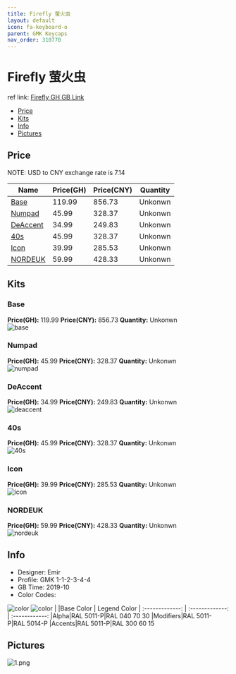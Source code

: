 ```yaml
---
title: Firefly 萤火虫
layout: default
icon: fa-keyboard-o
parent: GMK Keycaps
nav_order: 310770
---
```


# Firefly 萤火虫

ref link: [Firefly GH GB Link](https://geekhack.org/index.php?topic=102667.0)  

* [Price](#price)  
* [Kits](#kits)  
* [Info](#info)  
* [Pictures](#pictures)  


## Price  
NOTE: USD to CNY exchange rate is 7.14

| Name          | Price(GH)    |  Price(CNY) | Quantity |
| ------------- | ------------ |  ---------- | -------- |
|[Base](#base)|119.99|856.73|Unkonwn|
|[Numpad](#numpad)|45.99|328.37|Unkonwn|
|[DeAccent](#deaccent)|34.99|249.83|Unkonwn|
|[40s](#40s)|45.99|328.37|Unkonwn|
|[Icon](#icon)|39.99|285.53|Unkonwn|
|[NORDEUK](#nordeuk)|59.99|428.33|Unkonwn|


## Kits  
### Base  
**Price(GH):** 119.99	**Price(CNY):** 856.73	**Quantity:** Unkonwn  
<img src="{{ 'assets/images/gmk-keycaps/firefly/kits_pics/base.png' | relative_url }}" alt="base" class="image featured">

### Numpad  
**Price(GH):** 45.99	**Price(CNY):** 328.37	**Quantity:** Unkonwn  
<img src="{{ 'assets/images/gmk-keycaps/firefly/kits_pics/numpad.png' | relative_url }}" alt="numpad" class="image featured">

### DeAccent  
**Price(GH):** 34.99	**Price(CNY):** 249.83	**Quantity:** Unkonwn  
<img src="{{ 'assets/images/gmk-keycaps/firefly/kits_pics/deaccent.png' | relative_url }}" alt="deaccent" class="image featured">

### 40s  
**Price(GH):** 45.99	**Price(CNY):** 328.37	**Quantity:** Unkonwn  
<img src="{{ 'assets/images/gmk-keycaps/firefly/kits_pics/40s.png' | relative_url }}" alt="40s" class="image featured">

### Icon  
**Price(GH):** 39.99	**Price(CNY):** 285.53	**Quantity:** Unkonwn  
<img src="{{ 'assets/images/gmk-keycaps/firefly/kits_pics/icon.png' | relative_url }}" alt="icon" class="image featured">

### NORDEUK  
**Price(GH):** 59.99	**Price(CNY):** 428.33	**Quantity:** Unkonwn  
<img src="{{ 'assets/images/gmk-keycaps/firefly/kits_pics/nordeuk.png' | relative_url }}" alt="nordeuk" class="image featured">


## Info  
* Designer: Emir  
* Profile: GMK 1-1-2-3-4-4  
* GB Time: 2019-10  
* Color Codes:  
<img src="{{ 'assets/images/gmk-keycaps/firefly/color.png' | relative_url }}" alt="color" class="image featured">
<img src="{{ 'assets/images/gmk-keycaps/firefly/color1.png' | relative_url }}" alt="color" class="image featured">
| |Base Color     | Legend Color
| :-------------: | :-------------: | :------------:
|Alpha|RAL 5011-P|RAL 040 70 30
|Modifiers|RAL 5011-P|RAL 5014-P
|Accents|RAL 5011-P|RAL 300 60 15


## Pictures  
<img src="{{ 'assets/images/gmk-keycaps/firefly/rendering_pics/1.png' | relative_url }}" alt="1.png" class="image featured">
